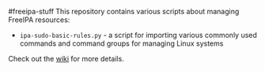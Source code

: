 #freeipa-stuff
This repository contains various scripts about managing FreeIPA resources:

* ``ipa-sudo-basic-rules.py`` - a script for importing various commonly used commands and command groups for managing Linux systems

Check out the [wiki](https://github.com/stdevel/freeipa-stuff/wiki) for more details.
